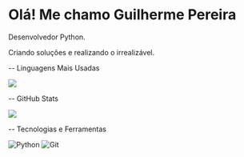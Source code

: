 # Olá!  Me chamo Guilherme Pereira 
 Desenvolvedor Python.
 
 Criando soluções e realizando o irrealizável. 
   
 
--  Linguagens Mais Usadas

![](https://github-readme-stats.vercel.app/api/top-langs/?username=guilherme-fsp&theme=radical)

--  GitHub Stats

![](https://github-readme-stats.vercel.app/api?username=guilherme-fsp&show_icons=true&theme=radical)

--  Tecnologias e Ferramentas

![Python](https://img.shields.io/badge/Python-3776AB?style=for-the-badge&logo=python&logoColor=white) ![Git](https://img.shields.io/badge/Git-F05032?style=for-the-badge&logo=git&logoColor=white)
